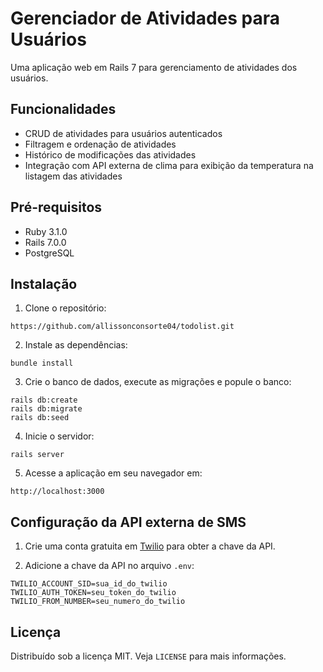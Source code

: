 # Gerenciador de Atividades para Usuários

Uma aplicação web em Rails 7 para gerenciamento de atividades dos usuários.

## Funcionalidades

- CRUD de atividades para usuários autenticados
- Filtragem e ordenação de atividades
- Histórico de modificações das atividades
- Integração com API externa de clima para exibição da temperatura na listagem das atividades

## Pré-requisitos

- Ruby 3.1.0
- Rails 7.0.0
- PostgreSQL

## Instalação

1. Clone o repositório:

`https://github.com/allissonconsorte04/todolist.git`


2. Instale as dependências:

`bundle install`


3. Crie o banco de dados, execute as migrações e popule o banco:

```
rails db:create
rails db:migrate
rails db:seed
```

4. Inicie o servidor:

`rails server`


5. Acesse a aplicação em seu navegador em:

`http://localhost:3000`


## Configuração da API externa de SMS

1. Crie uma conta gratuita em [Twilio](https://twilio.com/) para obter a chave da API.

2. Adicione a chave da API no arquivo `.env`:

```
TWILIO_ACCOUNT_SID=sua_id_do_twilio
TWILIO_AUTH_TOKEN=seu_token_do_twilio
TWILIO_FROM_NUMBER=seu_numero_do_twilio
```



## Licença

Distribuído sob a licença MIT. Veja `LICENSE` para mais informações.


